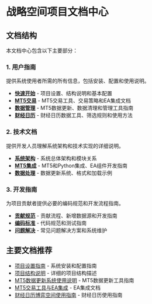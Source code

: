 # 战略空间项目文档中心

## 文档结构

本文档中心包含以下主要部分：

### 1. 用户指南

提供系统使用者所需的所有信息，包括安装、配置和使用说明。

- **[快速开始](./1.用户指南/快速开始/)** - 项目设置、结构说明和基本配置
- **[MT5交易](./1.用户指南/MT5交易/)** - MT5交易工具、交易策略和EA集成文档
- **[数据管理](./1.用户指南/数据管理/)** - MT5数据更新、数据清理和管理工具指南
- **[财经日历](./1.用户指南/财经日历/)** - 财经日历数据工具、筛选规则和使用方法

### 2. 技术文档

提供开发人员理解系统架构和技术实现的详细说明。

- **[系统架构](./2.技术文档/系统架构/)** - 系统总体架构和模块关系
- **[MT5集成](./2.技术文档/MT5集成/)** - MT5和Python集成、EA组件开发指南
- **[数据处理](./2.技术文档/数据处理/)** - 数据更新系统、格式和加载示例

### 3. 开发指南

为项目贡献者提供必要的编码规范和开发流程指南。

- **[贡献规范](./3.开发指南/贡献规范/)** - 贡献流程、新增数据源和开发指南
- **[编码标准](./3.开发指南/编码标准/)** - 代码规范和测试指南
- **[问题解决](./3.开发指南/问题解决/)** - 常见问题解决方案和系统维护

## 主要文档推荐

- [项目设置指南](./1.用户指南/快速开始/策略空间项目设置指南.md) - 系统安装和配置指南
- [项目结构说明](./1.用户指南/快速开始/项目结构说明.md) - 详细的项目结构描述
- [MT5数据更新系统使用说明](./1.用户指南/数据管理/MT5数据更新系统使用说明.md) - MT5数据更新工具指南
- [MT5交易工具与EA集成](./1.用户指南/MT5交易/MT5交易工具与EA集成.md) - EA集成文档
- [财经日历博弈空间使用指南](./1.用户指南/财经日历/财经日历博弈空间使用指南.md) - 财经日历使用指南 